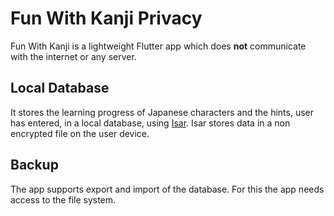 # Fun With Kanji Privacy

Fun With Kanji is a lightweight Flutter app which does **not** communicate with the internet or any server.

## Local Database

It stores the learning progress of Japanese characters and the hints, user has entered, in a local database, using [Isar](https://pub.dev/packages/isar). Isar stores data in a non encrypted file on the user device.

## Backup

The app supports export and import of the database. For this the app needs access to the file system.